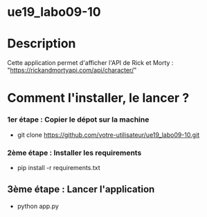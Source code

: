 # ue19_labo09-10
# Description 

Cette application permet d'afficher l'API de Rick et Morty : "https://rickandmortyapi.com/api/character/"

# Comment l'installer, le lancer ? 

### 1er étape : Copier le dépot sur la machine 

- git clone https://github.com/votre-utilisateur/ue19_labo09-10.git

### 2ème étape : Installer les requirements

- pip install -r requirements.txt

## 3ème étape : Lancer l'application 

- python app.py
